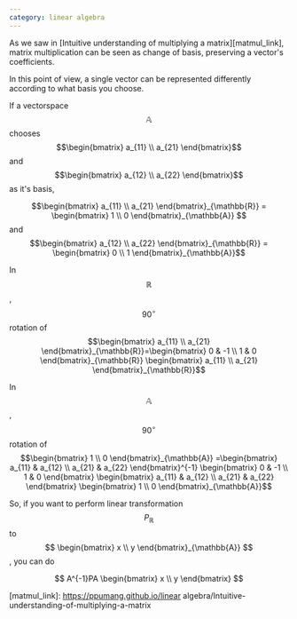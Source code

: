 ```yaml
---
category: linear algebra
---
```


As we saw in [Intuitive understanding of multiplying a matrix][matmul_link], matrix multiplication can be seen as change of basis, preserving a vector's coefficients.

In this point of view, a single vector can be represented differently according to what basis you choose.

If a vectorspace $$\mathbb{A}$$ chooses $$\begin{bmatrix} a_{11} \\ a_{21} \end{bmatrix}$$ and $$\begin{bmatrix} a_{12} \\ a_{22} \end{bmatrix}$$ as it's basis,


$$\begin{bmatrix} a_{11} \\ a_{21} \end{bmatrix}_{\mathbb{R}} = \begin{bmatrix} 1 \\ 0 \end{bmatrix}_{\mathbb{A}} $$
and
$$\begin{bmatrix} a_{12} \\ a_{22} \end{bmatrix}_{\mathbb{R}} = \begin{bmatrix} 0 \\ 1 \end{bmatrix}_{\mathbb{A}}$$



In $$\mathbb{R}$$, $$90^\circ$$ rotation of $$\begin{bmatrix} a_{11} \\ a_{21} \end{bmatrix}_{\mathbb{R}}=\begin{bmatrix} 0 & -1 \\ 1 & 0 \end{bmatrix}_{\mathbb{R}} \begin{bmatrix} a_{11} \\ a_{21} \end{bmatrix}_{\mathbb{R}}$$


In $$\mathbb{A}$$, $$90^\circ$$ rotation of 
$$\begin{bmatrix} 1 \\ 0 \end{bmatrix}_{\mathbb{A}}
=\begin{bmatrix} a_{11} & a_{12} \\ a_{21} & a_{22} \end{bmatrix}^{-1} 
\begin{bmatrix} 0 & -1 \\ 1 & 0 \end{bmatrix} 
\begin{bmatrix} a_{11} & a_{12} \\ a_{21} & a_{22} \end{bmatrix} 
\begin{bmatrix} 1 \\ 0 \end{bmatrix}_{\mathbb{A}}$$


So, if you want to perform linear transformation $$P_{\mathbb{R}}$$ to $$ \begin{bmatrix} x \\ y \end{bmatrix}_{\mathbb{A}} $$, you can do 

$$ A^{-1}PA \begin{bmatrix} x \\ y \end{bmatrix} $$

[matmul_link]: https://ppumang.github.io/linear algebra/Intuitive-understanding-of-multiplying-a-matrix
